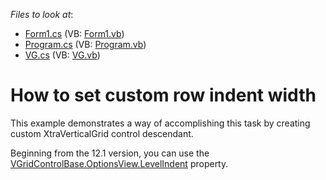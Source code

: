 <!-- default file list -->
*Files to look at*:

* [Form1.cs](./CS/WindowsApplication41/Form1.cs) (VB: [Form1.vb](./VB/WindowsApplication41/Form1.vb))
* [Program.cs](./CS/WindowsApplication41/Program.cs) (VB: [Program.vb](./VB/WindowsApplication41/Program.vb))
* [VG.cs](./CS/WindowsApplication41/VG.cs) (VB: [VG.vb](./VB/WindowsApplication41/VG.vb))
<!-- default file list end -->
# How to set custom row indent width


<p>This example demonstrates a way of accomplishing this task by creating custom XtraVerticalGrid control descendant.</p><p>Beginning from the 12.1 version, you can use the <a href="http://documentation.devexpress.com/#WindowsForms/DevExpressXtraVerticalGridVGridOptionsView_LevelIndenttopic"><u>VGridControlBase.OptionsView.LevelIndent</u></a> property.</p>

<br/>


